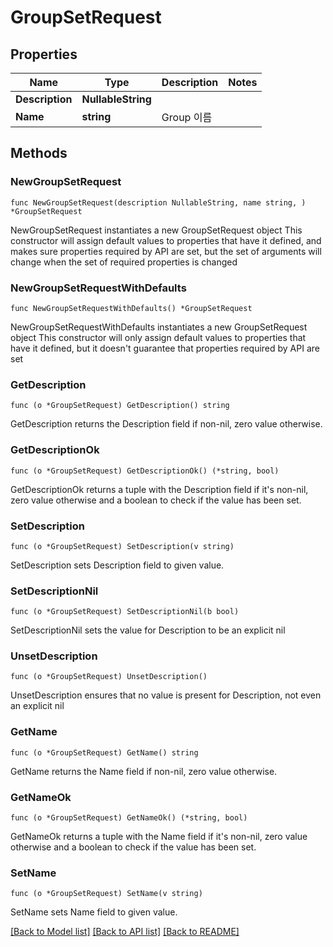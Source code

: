 # GroupSetRequest

## Properties

Name | Type | Description | Notes
------------ | ------------- | ------------- | -------------
**Description** | **NullableString** |  | 
**Name** | **string** | Group 이름 | 

## Methods

### NewGroupSetRequest

`func NewGroupSetRequest(description NullableString, name string, ) *GroupSetRequest`

NewGroupSetRequest instantiates a new GroupSetRequest object
This constructor will assign default values to properties that have it defined,
and makes sure properties required by API are set, but the set of arguments
will change when the set of required properties is changed

### NewGroupSetRequestWithDefaults

`func NewGroupSetRequestWithDefaults() *GroupSetRequest`

NewGroupSetRequestWithDefaults instantiates a new GroupSetRequest object
This constructor will only assign default values to properties that have it defined,
but it doesn't guarantee that properties required by API are set

### GetDescription

`func (o *GroupSetRequest) GetDescription() string`

GetDescription returns the Description field if non-nil, zero value otherwise.

### GetDescriptionOk

`func (o *GroupSetRequest) GetDescriptionOk() (*string, bool)`

GetDescriptionOk returns a tuple with the Description field if it's non-nil, zero value otherwise
and a boolean to check if the value has been set.

### SetDescription

`func (o *GroupSetRequest) SetDescription(v string)`

SetDescription sets Description field to given value.


### SetDescriptionNil

`func (o *GroupSetRequest) SetDescriptionNil(b bool)`

 SetDescriptionNil sets the value for Description to be an explicit nil

### UnsetDescription
`func (o *GroupSetRequest) UnsetDescription()`

UnsetDescription ensures that no value is present for Description, not even an explicit nil
### GetName

`func (o *GroupSetRequest) GetName() string`

GetName returns the Name field if non-nil, zero value otherwise.

### GetNameOk

`func (o *GroupSetRequest) GetNameOk() (*string, bool)`

GetNameOk returns a tuple with the Name field if it's non-nil, zero value otherwise
and a boolean to check if the value has been set.

### SetName

`func (o *GroupSetRequest) SetName(v string)`

SetName sets Name field to given value.



[[Back to Model list]](../README.md#documentation-for-models) [[Back to API list]](../README.md#documentation-for-api-endpoints) [[Back to README]](../README.md)


